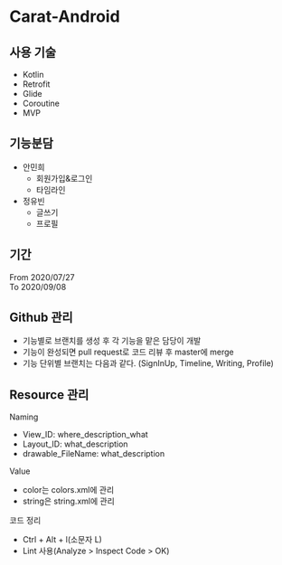 # Carat-Android
## 사용 기술
- Kotlin
- Retrofit
- Glide
- Coroutine
- MVP

## 기능분담
- 안민희
    - 회원가입&로그인
    - 타임라인
- 정유빈
    - 글쓰기
    - 프로필

## 기간  
From 2020/07/27  
To 2020/09/08

## Github 관리
- 기능별로 브랜치를 생성 후 각 기능을 맡은 담당이 개발
- 기능이 완성되면 pull request로 코드 리뷰 후 master에 merge
- 기능 단위별 브랜치는 다음과 같다. (SignInUp, Timeline, Writing, Profile)

## Resource 관리
Naming
- View_ID: where_description_what
- Layout_ID: what_description
- drawable_FileName: what_description

Value  
- color는 colors.xml에 관리
- string은 string.xml에 관리

코드 정리
- Ctrl + Alt + l(소문자 L)
- Lint 사용(Analyze > Inspect Code > OK)